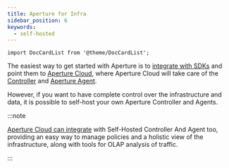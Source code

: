 ```yaml
---
title: Aperture for Infra
sidebar_position: 6
keywords:
  - self-hosted
---
```


```mdx-code-block
import DocCardList from '@theme/DocCardList';
```

The easiest way to get started with Aperture is to [integrate with SDKs][sdks]
and point them to [Aperture Cloud][aperture-cloud], where Aperture Cloud will
take care of the [Controller][cloud-controller] and [Aperture
Agent][cloud-agent].

However, if you want to have complete control over the infrastructure and data,
it is possible to self-host your own Aperture Controller and Agents.

:::note

[Aperture Cloud can integrate][extension-config] with Self-Hosted Controller And
Agent too, providing an easy way to manage policies and a holistic view of the
infrastructure, along with tools for OLAP analysis of traffic.

:::

<DocCardList />

[aperture-cloud]: /introduction.md
[cloud-controller]: /reference/fluxninja.md#cloud-controller
[cloud-agent]: /reference/fluxninja.md#cloud-agent
[extension-config]: /reference/fluxninja.md#configuration
[sdks]: /sdk/sdk.md
